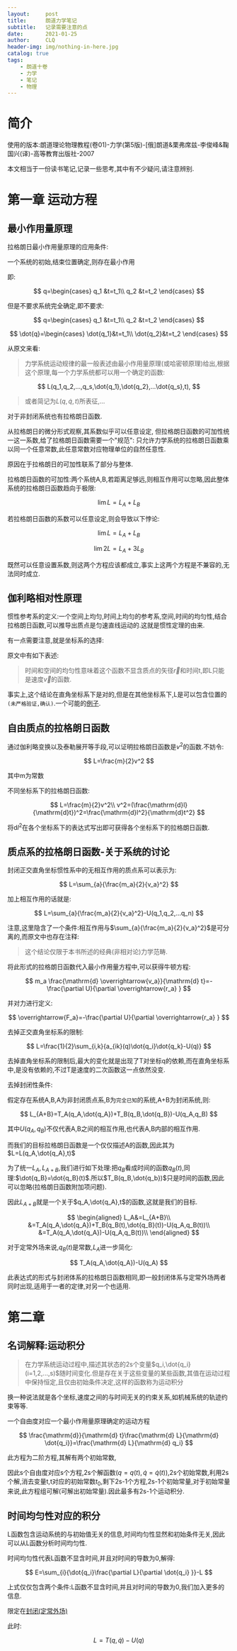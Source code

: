 ```yaml
---
layout:     post
title:      朗道力学笔记
subtitle:   记录需要注意的点
date:       2021-01-25
author:     CLQ
header-img: img/nothing-in-here.jpg
catalog: true
tags:
    - 朗道十卷
    - 力学
    - 笔记
    - 物理
---
```


# 简介

使用的版本:朗道理论物理教程(卷01)-力学(第5版)-\[俄\]朗道&栗弗席兹-李俊峰&鞠国兴(译)-高等教育出版社-2007

本文相当于一份读书笔记,记录一些思考,其中有不少疑问,请注意辨别.

# 第一章 运动方程

## 最小作用量原理

拉格朗日最小作用量原理的应用条件:

一个系统的初始,结束位置确定,则存在最小作用

即:

$$
q=\begin{cases}
    q_1 &t=t_1\\
    q_2 &t=t_2
\end{cases}
$$

但是不要求系统完全确定,即不要求:

$$
q=\begin{cases}
 q_1 &t=t_1\\
 q_2 &t=t_2
\end{cases}
$$

$$
\dot{q}=\begin{cases}
    \dot{q_1}&t=t_1\\
    \dot{q_2}&t=t_2
\end{cases}
$$

从原文来看:
>力学系统运动规律的最一般表述由最小作用量原理(或哈密顿原理)给出,根据这个原理,每一个力学系统都可以用一个确定的函数:

$$
L(q_1,q_2,...,q_s,\dot{q_1},\dot{q_2},...\dot{q_s},t),
$$

>或者简记为$L(q,\dot{q},t)$所表征,...

对于非封闭系统也有拉格朗日函数.

从拉格朗日的微分形式观察,其系数似乎可以任意设定,
但拉格朗日函数的可加性统一这一系数,给了拉格朗日函数需要一个"规范":
只允许力学系统的拉格朗日函数乘以同一个任意常数,此任意常数对应物理单位的自然任意性.

原因在于拉格朗日的可加性联系了部分与整体.

拉格朗日函数的可加性:两个系统A,B,若距离足够远,则相互作用可以忽略,因此整体系统的拉格朗日函数趋向于极限:

$$
\lim L=L_A +L_B
$$

<!-- (注:拉格朗日函数在没有隐变量的系统上就有定义,因此对部分定义拉格朗日函数是有意义的) -->

若拉格朗日函数的系数可以任意设定,则会导致以下悖论:

$$
\lim L=L_A +L_B
$$

$$
\lim 2L=L_A+3L_B
$$

既然可以任意设置系数,则这两个方程应该都成立,事实上这两个方程是不兼容的,无法同时成立.


## 伽利略相对性原理

惯性参考系的定义:一个空间上均匀,时间上均匀的参考系,空间,时间的均匀性,结合拉格朗日函数,可以推导出质点是匀速直线运动的.这就是惯性定理的由来.

有一点需要注意,就是坐标系的选择:

原文中有如下表述:
>时间和空间的均匀性意味着这个函数不显含质点的矢径$\overrightarrow{r}$和时间t,即L只能是速度$\overrightarrow{v}$的函数.

事实上,这个结论在直角坐标系下是对的,但是在其他坐标系下,L是可以包含位置的`(未严格验证,确认)`.一个可能的[例子](#lable-1).

## 自由质点的拉格朗日函数

通过伽利略变换以及泰勒展开等手段,可以证明拉格朗日函数是$v^2$的函数.不妨令:

$$
L=\frac{m}{2}v^2
$$

其中m为常数


不同坐标系下的拉格朗日函数:

$$
L=\frac{m}{2}v^2\\
v^2=(\frac{\mathrm{d}l}{\mathrm{d}t})^2=\frac{\mathrm{d}l^2}{\mathrm{d}t^2}
$$




将$\mathrm{d}l^2$在各个坐标系下的表达式写出即可获得各个坐标系下的拉格朗日函数.

## 质点系的拉格朗日函数-关于系统的讨论

封闭正交直角坐标惯性系中的无相互作用的质点系可以表示为:

$$
L=\sum_{a}{\frac{m_a}{2}{v_a}^2}
$$

加上相互作用的话就是:

$$
L=\sum_{a}{\frac{m_a}{2}{v_a}^2}-U(q_1,q_2,...q_n)
$$

注意,这里隐含了一个条件:相互作用与$\sum_{a}{\frac{m_a}{2}{v_a}^2}$是可分离的,而原文中也存在注释:
>这个结论仅限于本书所述的经典(非相对论)力学范畴.

将此形式的拉格朗日函数代入最小作用量方程中,可以获得牛顿方程:

$$
m_a \frac{\mathrm{d} \overrightarrow{v_a}}{\mathrm{d} t}=-\frac{\partial U}{\partial \overrightarrow{r_a} }
$$

并对力进行定义:

$$
\overrightarrow{F_a}=-\frac{\partial U}{\partial \overrightarrow{r_a} }
$$

<div id="lable-1"></div>
<!-- 任意坐标系拉格朗日函数 -->
去掉正交直角坐标系的限制:

$$
L=\frac{1}{2}\sum_{i,k}{a_{ik}(q)\dot{q_i}\dot{q_k}-U(q)}
$$

去掉直角坐标系的限制后,最大的变化就是出现了T对坐标q的依赖,而在直角坐标系中,是没有依赖的,不过T是速度的二次函数这一点依然没变.

去掉封闭性条件:

假定存在系统A,B,A为非封闭质点系,B为`完全已知`的系统,A+B为封闭系统,则:

$$
L_{A+B}=T_A(q_A,\dot{q_A})+T_B(q_B,\dot{q_B})-U(q_A,q_B)
$$

其中$U(q_A,q_B)$不仅代表A,B之间的相互作用,也代表A,B内部的相互作用.

而我们的目标拉格朗日函数是一个仅仅描述A的函数,因此其为$L=L(q_A,\dot{q_A},t)$

为了统一$L_A,L_{A+B}$,我们进行如下处理:把$q_B$看成时间的函数$q_B(t)$,同理:$\dot{q_B}=\dot{q_B}(t)$.所以$T_B(q_B,\dot{q_b})$只是时间的函数,因此可以忽略(拉格朗日函数附加项问题).

因此$L_{A+B}$就是一个关于$q_A,\dot{q_A},t$的函数,这就是我们的目标.

$$
\begin{aligned}
    L_A&=L_{A+B}\\
    &=T_A(q_A,\dot{q_A})+T_B(q_B(t),\dot{q_B}(t))-U(q_A,q_B(t))\\
    &=T_A(q_A,\dot{q_A})-U(q_A,q_B(t))\\
\end{aligned}
$$

<div id="lable-196"></div>

对于定常外场来说,$q_B(t)$是常数,$L_A$进一步简化:

$$
T_A(q_A,\dot{q_A})-U(q_A)
$$



此表达式的形式与封闭体系的拉格朗日函数相同,即一般封闭体系与定常外场两者同时出现,适用于一者的定律,对另一个也适用.

# 第二章

## 名词解释:运动积分

>在力学系统运动过程中,描述其状态的2s个变量$q_i,\dot{q_i} (i=1,2,...,s)$随时间变化.但是存在关于这些变量的某些函数,其值在运动过程中保持恒定,且仅由初始条件决定,这样的函数称为运动积分

换一种说法就是各个坐标,速度之间的与时间无关的约束关系,如机械系统的轨迹约束等等.

一个自由度对应一个最小作用量原理确定的运动方程

$$
\frac{\mathrm{d}}{\mathrm{d} t}\frac{\mathrm{d} L}{\mathrm{d} \dot{q_i}}=\frac{\mathrm{d} L}{\mathrm{d} q_i}
$$

此方程为二阶方程,其解有两个初始常数,

因此s个自由度对应s个方程,2s个解函数($q=q(t),\dot{q}=\dot{q}(t)$),2s个初始常数,利用2s个解,消去变量t,t对应的初始常数$t_0$,剩下2s-1个方程,2s-1个初始常量,对于初始常量来说,此方程组可解(可解出初始常量).因此最多有2s-1个运动积分.

## 时间均匀性对应的积分

L函数包含运动系统的与初始值无关的信息,时间均匀性显然和初始条件无关,因此可以从L函数分析时间均匀性.

时间均匀性代表L函数不显含时间,并且对时间的导数为0,解得:

$$
E=\sum_{i}{\dot{q_i}\frac{\partial L}{\partial \dot{q_i} }}-L
$$

上式仅仅包含两个条件:L函数不显含时间,并且对时间的导数为0,我们加入更多的信息.

限定在[封闭(定常外场)](#lable-196)

此时:

$$
L=T(q,\dot{q})-U(q)
$$


